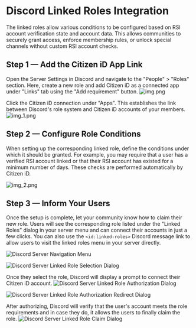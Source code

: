 # Discord Linked Roles Integration

The linked roles allow various conditions to be configured based on RSI account verification state and account data.
This allows communities to securely grant access, enforce membership rules, or unlock special channels without custom RSI account checks.

## Step 1 — Add the Citizen iD App Link

Open the Server Settings in Discord and navigate to the "People" > "Roles" section.
Here, create a new role and add Citizen iD as a connected app under "Links" tab using the "Add requirement" button.
![img.png](/images/discord-bot-server-role-links.png)

Click the Citizen iD connection under "Apps".
This establishes the link between Discord's role system and Citizen iD accounts of your members.
![img_1.png](/images/discord-bot-server-role-add-link.png)

## Step 2 — Configure Role Conditions

When setting up the corresponding linked role, define the conditions under which it should be granted.
For example, you may require that a user has a verified RSI account linked or that their RSI account has existed for a minimum number of days.
These checks are performed automatically by Citizen iD.

![img_2.png](/images/discord-bot-server-role-configure-link.png)

## Step 3 — Inform Your Users

Once the setup is complete, let your community know how to claim their new role.
Users will see the corresponding role listed under the "Linked Roles" dialog in your server menu  and can connect their accounts in just a few clicks.
You can also use the `<id:linked-roles>` Discord message link to allow users to visit the linked roles menu in your server directly.

![Discord Server Navigation Menu](/images/discord-server-menu-roles.png)

![Discord Server Linked Role Selection Dialog](/images/discord-linkedroles-select.png)

Once they select the role, Discord will display a prompt to connect their Citizen iD account.
![Discord Server Linked Role Authorization Dialog](/images/discord-linkedroles-authorize.png)

![Discord Server Linked Role Authorization Redirect Dialog](/images/discord-linkedroles-authorize-redirect.png)

After authorizing, Discord will verify that the user's account meets the role requirements and in case they do, it allows the users to finally claim the role.
![Discord Server Linked Role Claim Dialog](/images/discord-linkedroles-claim.png)
